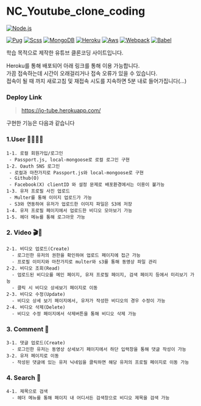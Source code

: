 # NC_Youtube_clone_coding


[![Node.js](https://img.shields.io/badge/node->=14.0.0-339933?logo=nodedotjs&logoColor=white&style=for-the-badge)](https://nodejs.org/)  

[![Pug](https://img.shields.io/badge/pug-A86454?logo=pug&logoColor=white&style=for-the-badge)](https://pugjs.org/) 
[![Scss](https://img.shields.io/badge/scss-BF4080?logo=sass&logoColor=white&style=for-the-badge)](https://sass-lang.com/) 
[![MongoDB](https://img.shields.io/badge/mongodb-13AA52?logo=mongodb&logoColor=white&style=for-the-badge)](https://mongoosejs.com/) 
[![Heroku](https://img.shields.io/badge/heroku-79589F?logo=heroku&logoColor=white&style=for-the-badge)](https://www.heroku.com/) 
[![Aws](https://img.shields.io/badge/AWS_S3-E36509?logo=amazons3&logoColor=white&style=for-the-badge)](https://aws.amazon.com/ko/s3/)
[![Webpack](https://img.shields.io/badge/WebPack-5299C8?logo=webpack&logoColor=white&style=for-the-badge)](https://webpack.js.org/)
[![Babel](https://img.shields.io/badge/babel-F9DC3E?logo=babel&logoColor=black&style=for-the-badge)](https://webpack.js.org/)

학습 목적으로 제작한 유튜브 클론코딩 사이트입니다.

Heroku를 통해 배포되어 아래 링크를 통해 이용 가능합니다.  
가끔 접속하는데 시간이 오래걸리거나 접속 오류가 있을 수 있습니다.  
접속이 될 때 까지 새로고침 및 재접속 시도를 지속하면 5분 내로 들어가집니다(...)

### Deploy Link
> https://jo-tube.herokuapp.com/

구현한 기능은 다음과 같습니다

### 1.User 🙍‍♂️🙍‍♀️
```
1-1. 로컬 회원가입/로그인
 - Passport.js, local-mongoose로 로컬 로그인 구현
1-2. Oauth SNS 로그인
 - 로컬과 마찬가지로 Passport.js와 local-mongoose로 구현
 - Github(O)
 - Facebook(X) clientID 와 설정 문제로 배포환경에서는 이용이 불가능
1-3. 유저 프로필 사진 업로드
 - Multer를 통해 이미지 업로드가 가능
 - S3와 연동하여 유저가 업로드한 이미지 파일은 S3에 저장
1-4. 유저 프로필 페이지에서 업로드한 비디오 모아보기 가능
1-5. 헤더 메뉴를 통해 로그아웃 가능
```

### 2. Video 🎬🎥
```
2-1. 비디오 업로드(Create)
  - 로그인한 유저의 권한을 확인하여 업로드 페이지에 접근 가능
  - 프로필 이미지와 마찬가지로 multer와 s3를 통해 동영상 파일 관리
2-2. 비디오 조회(Read)
  - 업로드된 비디오를 메인 페이지, 유저 프로필 페이지, 검색 페이지 등에서 미리보기 가능
  - 클릭 시 비디오 상세보기 페이지로 이동
2-3. 비디오 수정(Update)
  - 비디오 상세 보기 페이지에서, 유저가 작성한 비디오의 경우 수정이 가능
2-4. 비디오 삭제(Delete)
  - 비디오 수정 페이지에서 삭제버튼을 통해 비디오 삭제 가능
```

### 3. Comment 📝
```
3-1. 댓글 업로드(Create)
  - 로그인한 유저는 동영상 상세보기 페이지에서 하단 입력창을 통해 댓글 작성이 가능
3-2. 유저 페이지로 이동
  - 작성된 댓글에 있는 유저 닉네임을 클릭하면 해당 유저의 프로필 페이지로 이동 가능
```

### 4. Search 🔎
```
4-1. 제목으로 검색
  - 헤더 메뉴를 통해 페이지 내 어디서든 검색창으로 비디오 제목을 검색 가능
```

